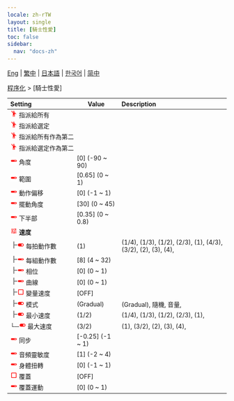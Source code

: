 ```yaml
---
locale: zh-rTW
layout: single
title: [騎士性愛]
toc: false
sidebar:
  nav: "docs-zh"
---
```

[Eng](/dancexr/menu/2025.4/motion/cowgirl_sex) | [繁中](/tw/dancexr/menu/2025.4/motion/cowgirl_sex) | [日本語](/jp/dancexr/menu/2025.4/motion/cowgirl_sex) | [한국어](/kr/dancexr/menu/2025.4/motion/cowgirl_sex) | [简中](/zh/dancexr/menu/2025.4/motion/cowgirl_sex)

[程序化](../menu#程序化) > [騎士性愛]



| Setting | Value | Description |
| :--- | --- | :--- |
|<nobr><img src="/images/icon/ic_motion.png" alt="motion icon"/> 指派給所有</nobr>|| 
|<nobr><img src="/images/icon/ic_motion.png" alt="motion icon"/> 指派給選定</nobr>|| 
|<nobr><img src="/images/icon/ic_motion.png" alt="motion icon"/> 指派給所有作為第二</nobr>|| 
|<nobr><img src="/images/icon/ic_motion.png" alt="motion icon"/> 指派給選定作為第二</nobr>|| 
|<nobr><img src="/images/icon/ic_slider.png" alt="slider icon"/> 角度</nobr>| [0] (-90 ~ 90) | 
|<nobr><img src="/images/icon/ic_slider.png" alt="slider icon"/> 範圍</nobr>| [0.65] (0 ~ 1) | 
|<nobr><img src="/images/icon/ic_slider.png" alt="slider icon"/> 動作偏移</nobr>| [0] (-1 ~ 1) | 
|<nobr><img src="/images/icon/ic_slider.png" alt="slider icon"/> 擺動角度</nobr>| [30] (0 ~ 45) | 
|<nobr><img src="/images/icon/ic_slider.png" alt="slider icon"/> 下半部</nobr>| [0.35] (0 ~ 0.8) | 
|<nobr><img src="/images/icon/ic_tune.png" alt="tune icon"/> <b>速度</b></nobr>| | 
|<nobr><img src="/images/icon/ic_line_t.png"/><img src="/images/icon/ic_toggle_on.png" alt="toggle on icon"/> 每拍動作數</nobr>| (1) | (1/4), (1/3), (1/2), (2/3), (1), (4/3), (3/2), (2), (3), (4), 
|<nobr><img src="/images/icon/ic_line_t.png"/><img src="/images/icon/ic_slider.png" alt="slider icon"/> 每組動作數</nobr>| [8] (4 ~ 32) | 
|<nobr><img src="/images/icon/ic_line_t.png"/><img src="/images/icon/ic_slider.png" alt="slider icon"/> 相位</nobr>| [0] (0 ~ 1) | 
|<nobr><img src="/images/icon/ic_line_t.png"/><img src="/images/icon/ic_slider.png" alt="slider icon"/> 曲線</nobr>| [0] (0 ~ 1) | 
|<nobr><img src="/images/icon/ic_line_t.png"/><img src="/images/icon/ic_check_off.png" alt="check off icon"/> 變量速度</nobr>| [OFF] | 
|<nobr><img src="/images/icon/ic_line_t.png"/><img src="/images/icon/ic_toggle_on.png" alt="toggle on icon"/> 模式</nobr>| (Gradual) | (Gradual), 隨機, 音量, 
|<nobr><img src="/images/icon/ic_line_t.png"/><img src="/images/icon/ic_toggle_on.png" alt="toggle on icon"/> 最小速度</nobr>| (1/2) | (1/4), (1/3), (1/2), (2/3), (1), 
|<nobr>└─<img src="/images/icon/ic_toggle_on.png" alt="toggle on icon"/> 最大速度</nobr>| (3/2) | (1), (3/2), (2), (3), (4), 
|<nobr><img src="/images/icon/ic_slider.png" alt="slider icon"/> 同步</nobr>| [-0.25] (-1 ~ 1) | 
|<nobr><img src="/images/icon/ic_slider.png" alt="slider icon"/> 音頻靈敏度</nobr>| [1] (-2 ~ 4) | 
|<nobr><img src="/images/icon/ic_slider.png" alt="slider icon"/> 身體扭轉</nobr>| [0] (-1 ~ 1) | 
|<nobr><img src="/images/icon/ic_check_off.png" alt="check off icon"/> 覆蓋</nobr>| [OFF] | 
|<nobr><img src="/images/icon/ic_slider.png" alt="slider icon"/> 覆蓋運動</nobr>| [0] (0 ~ 1) | 
